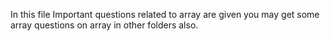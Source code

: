 In this file Important questions related to array are given you may get some array questions on array in other folders also.
